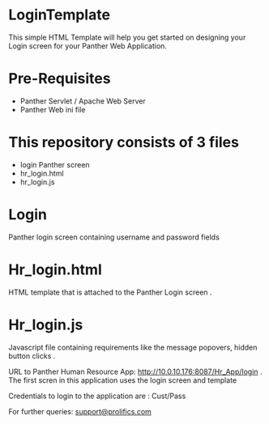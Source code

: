 # LoginTemplate
This simple HTML Template will help you get started on designing your Login screen for your Panther Web Application. 

# Pre-Requisites
  * Panther Servlet / Apache Web Server
  * Panther Web ini file
  
# This repository consists of 3 files
  * login  Panther screen
  * hr_login.html
  * hr_login.js
  
# Login
Panther  login  screen  containing username and password fields

# Hr_login.html
HTML template that is attached to the Panther Login screen .

# Hr_login.js
Javascript file containing requirements like the message popovers, hidden button clicks .

URL to Panther Human Resource App: http://10.0.10.176:8087/Hr_App/login . The first scren in this application uses the login screen and template

Credentials to login to the application are : Cust/Pass

For further queries: support@prolifics.com
